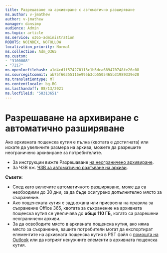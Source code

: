 ```yaml
---
title: Разрешаване на архивиране с автоматично разширяване
ms.author: v-jmathew
author: v-jmathew
manager: dansimp
audience: Admin
ms.topic: article
ms.service: o365-administration
ROBOTS: NOINDEX, NOFOLLOW
localization_priority: Normal
ms.collection: Adm_O365
ms.custom:
- "3100008"
- "7217"
ms.openlocfilehash: a1d4cd1f574270113c1b5dca689470748fe26c08
ms.sourcegitcommit: ab75f66355116e995b3cb5505465b31989339e28
ms.translationtype: MT
ms.contentlocale: bg-BG
ms.lasthandoff: 08/13/2021
ms.locfileid: "58313651"
---
```

# <a name="enable-auto-expanding-archiving"></a>Разрешаване на архивиране с автоматично разширяване

Ако архивната пощенска кутия е пълна (квотата е достигната) или искате да увеличите размера на архива, можете да разрешите неограничено архивиране за потребителите.

- За инструкции вижте Разрешаване [на неограничено архивиране](https://docs.microsoft.com/office365/securitycompliance/enable-unlimited-archiving).
- За ЧЗВ вж. [ЧЗВ за автоматично разгъване на архиви](https://blogs.technet.microsoft.com/exchange/2018/04/09/office-365-auto-expanding-archives-faq/).

**Съвети**:

- След като включите автоматичното разширяване, може да са необходими до 30 дни, за да бъде осигурено допълнително място за съхранение.
- Ако пощенската кутия е задържана или присвоена на правила за съхранение Office 365, квотата за съхранение на архивната пощенска кутия се увеличава до **общо 110 ГБ,** когато са разрешени неограничени архиви.
- За да освободите място в архивната пощенска кутия, ако няма място за съхранение, вашите потребители могат да експортират елементите на архивната пощенска кутия в PST файл с [помощта на Outlook](https://support.office.com/article/Export-or-backup-email-contacts-and-calendar-to-an-Outlook-pst-file-14252b52-3075-4e9b-be4e-ff9ef1068f91) или да изтрият ненужните елементи в архивната пощенска кутия.
